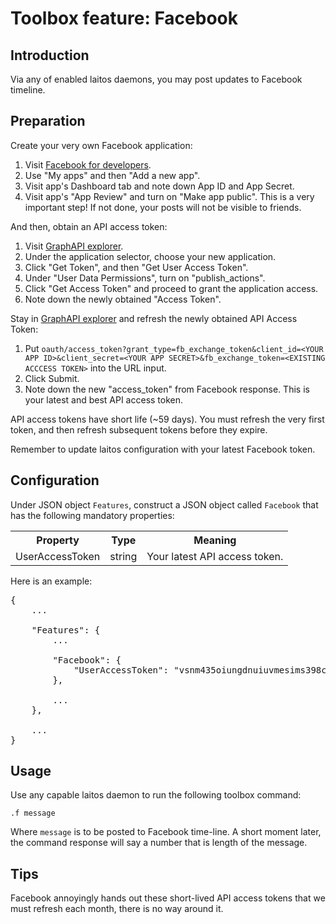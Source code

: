 # Toolbox feature: Facebook

## Introduction
Via any of enabled laitos daemons, you may post updates to Facebook timeline.

## Preparation
Create your very own Facebook application:
1. Visit [Facebook for developers](https://developers.facebook.com/).
2. Use "My apps" and then "Add a new app".
3. Visit app's Dashboard tab and note down App ID and App Secret.
4. Visit app's "App Review" and turn on "Make app public". This is a very important step! If not done, your posts will
   not be visible to friends.

And then, obtain an API access token:
1. Visit [GraphAPI explorer](https://developers.facebook.com/tools/explorer/145634995501895/).
2. Under the application selector, choose your new application.
3. Click "Get Token", and then "Get User Access Token".
4. Under "User Data Permissions", turn on "publish_actions".
5. Click "Get Access Token" and proceed to grant the application access.
6. Note down the newly obtained "Access Token".

Stay in [GraphAPI explorer](https://developers.facebook.com/tools/explorer/145634995501895/) and refresh the newly
obtained API Access Token:
1. Put `oauth/access_token?grant_type=fb_exchange_token&client_id=<YOUR APP ID>&client_secret=<YOUR APP SECRET>&fb_exchange_token=<EXISTING ACCCESS TOKEN>`
   into the URL input.
2. Click Submit.
3. Note down the new "access_token" from Facebook response. This is your latest and best API access token.

API access tokens have short life (~59 days). You must refresh the very first token, and then refresh subsequent tokens
before they expire.

Remember to update laitos configuration with your latest Facebook token.

## Configuration
Under JSON object `Features`, construct a JSON object called `Facebook` that has the following mandatory properties:
<table>
<tr>
    <th>Property</th>
    <th>Type</th>
    <th>Meaning</th>
</tr>
<tr>
    <td>UserAccessToken</td>
    <td>string</td>
    <td>Your latest API access token.</td>
</tr>
</table>

Here is an example:
<pre>
{
    ...

    "Features": {
        ...

        "Facebook": {
            "UserAccessToken": "vsnm435oiungdnuiuvmesims398c389huidrnixdfnseee089nqw"
        },
        
        ...
    },

    ...
}
</pre>

## Usage
Use any capable laitos daemon to run the following toolbox command:

    .f message

Where `message` is to be posted to Facebook time-line. A short moment later, the command response will say a number that
is length of the message.

## Tips
Facebook annoyingly hands out these short-lived API access tokens that we must refresh each month, there is no way
around it.